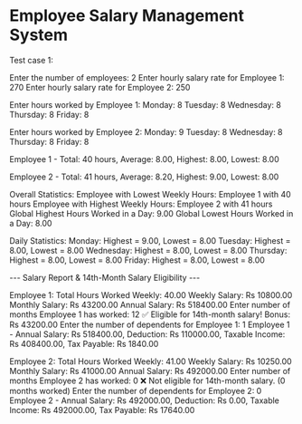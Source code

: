# Employee Salary Management System
Test case 1:

Enter the number of employees: 2
Enter hourly salary rate for Employee 1: 270
Enter hourly salary rate for Employee 2: 250

Enter hours worked by Employee 1:
Monday: 8
Tuesday: 8
Wednesday: 8
Thursday: 8
Friday: 8

Enter hours worked by Employee 2:
Monday: 9
Tuesday: 8
Wednesday: 8
Thursday: 8
Friday: 8

Employee 1 - Total: 40 hours, Average: 8.00, Highest: 8.00, Lowest: 8.00

Employee 2 - Total: 41 hours, Average: 8.20, Highest: 9.00, Lowest: 8.00

Overall Statistics:
Employee with Lowest Weekly Hours: Employee 1 with 40 hours
Employee with Highest Weekly Hours: Employee 2 with 41 hours
Global Highest Hours Worked in a Day: 9.00
Global Lowest Hours Worked in a Day: 8.00

Daily Statistics:
Monday: Highest = 9.00, Lowest = 8.00
Tuesday: Highest = 8.00, Lowest = 8.00
Wednesday: Highest = 8.00, Lowest = 8.00
Thursday: Highest = 8.00, Lowest = 8.00
Friday: Highest = 8.00, Lowest = 8.00

--- Salary Report & 14th-Month Salary Eligibility ---

Employee 1:
Total Hours Worked Weekly: 40.00
Weekly Salary: Rs 10800.00
Monthly Salary: Rs 43200.00
Annual Salary: Rs 518400.00
Enter number of months Employee 1 has worked: 12
✅ Eligible for 14th-month salary! Bonus: Rs 43200.00
Enter the number of dependents for Employee 1: 1
Employee 1 - Annual Salary: Rs 518400.00, Deduction: Rs 110000.00, Taxable Income: Rs 408400.00, Tax Payable: Rs 1840.00

Employee 2:
Total Hours Worked Weekly: 41.00
Weekly Salary: Rs 10250.00
Monthly Salary: Rs 41000.00
Annual Salary: Rs 492000.00
Enter number of months Employee 2 has worked: 0
❌ Not eligible for 14th-month salary. (0 months worked)
Enter the number of dependents for Employee 2: 0
Employee 2 - Annual Salary: Rs 492000.00, Deduction: Rs 0.00, Taxable Income: Rs 492000.00, Tax Payable: Rs 17640.00
